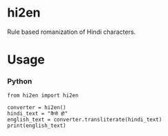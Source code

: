 # hi2en
Rule based romanization of Hindi characters.

# Usage

### Python
```
from hi2en import hi2en

converter = hi2en()
hindi_text = "कैसे हो"
english_text = converter.transliterate(hindi_text)
print(english_text)
```
